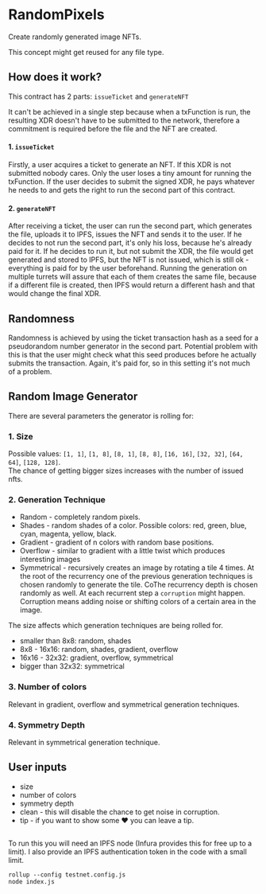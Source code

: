 # RandomPixels

Create randomly generated image NFTs.

This concept might get reused for any file type.

## How does it work?

This contract has 2 parts: `issueTicket` and `generateNFT`

It can't be achieved in a single step because when a txFunction is run, the resulting XDR doesn't have to be submitted to the network, therefore a commitment is required before the file and the NFT are created.

#### 1. `issueTicket`

Firstly, a user acquires a ticket to generate an NFT. If this XDR is not submitted nobody cares. Only the user loses a tiny amount for running the txFunction. If the user decides to submit the signed XDR, he pays whatever he needs to and gets the right to run the second part of this contract.

#### 2. `generateNFT`

After receiving a ticket, the user can run the second part, which generates the file, uploads it to IPFS, issues the NFT and sends it to the user. If he decides to not run the second part, it's only his loss, because he's already paid for it. If he decides to run it, but not submit the XDR, the file would get generated and stored to IPFS, but the NFT is not issued, which is still ok - everything is paid for by the user beforehand. Running the generation on multiple turrets will assure that each of them creates the same file, because if a different file is created, then IPFS would return a different hash and that would change the final XDR.

## Randomness

Randomness is achieved by using the ticket transaction hash as a seed for a pseudorandom number generator in the second part. Potential problem with this is that the user might check what this seed produces before he actually submits the transaction. Again, it's paid for, so in this setting it's not much of a problem.

## Random Image Generator

There are several parameters the generator is rolling for:
### 1. Size
Possible values: `[1, 1]`, `[1, 8]`, `[8, 1]`, `[8, 8]`, `[16, 16]`, `[32, 32]`, `[64, 64]`, `[128, 128]`.  
The chance of getting bigger sizes increases with the number of issued nfts.

### 2. Generation Technique
- Random - completely random pixels.
- Shades - random shades of a color. Possible colors: red, green, blue, cyan, magenta, yellow, black.
- Gradient - gradient of n colors with random base positions.
- Overflow - similar to gradient with a little twist which produces interesting images
- Symmetrical - recursively creates an image by rotating a tile 4 times. At the root of the recurrency one of the previous generation techniques is chosen randomly to generate the tile. CoThe recurrency depth is chosen randomly as well. At each recurrent step a `corruption` might happen. Corruption means adding noise or shifting colors of a certain area in the image.

The size affects which generation techniques are being rolled for.
- smaller than 8x8: random, shades
- 8x8 - 16x16: random, shades, gradient, overflow
- 16x16 - 32x32: gradient, overflow, symmetrical
- bigger than 32x32: symmetrical

### 3. Number of colors
Relevant in gradient, overflow and symmetrical generation techniques.

### 4. Symmetry Depth
Relevant in symmetrical generation technique.

## User inputs
- size
- number of colors
- symmetry depth
- clean - this will disable the chance to get noise in corruption.
- tip - if you want to show some ❤️ you can leave a tip.

## 
To run this you will need an IPFS node (Infura provides this for free up to a limit). I also provide an IPFS authentication token in the code with a small limit.

```
rollup --config testnet.config.js  
node index.js
```
